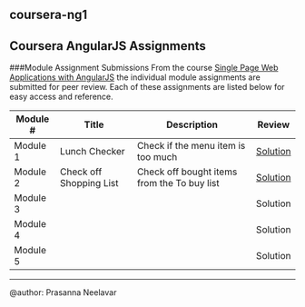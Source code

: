 ## coursera-ng1
Coursera AngularJS Assignments
---
###Module Assignment Submissions
From the course [Single Page Web Applications with AngularJS](https://www.coursera.org/learn/single-page-web-apps-with-angularjs/home/welcome "Course page on coursera.org") the individual module assignments are submitted for peer review. Each of these assignments are listed below for easy access and reference.

|Module #|Title|Description|Review|
|--------|-----|-----------|------|
|Module 1|Lunch Checker|Check if the menu item is too much|[Solution](https://neelavar.github.io/coursera-ng1/module1-solution/ "Module 1 Solution")|
|Module 2|Check off Shopping List|Check off bought items from the To buy list|[Solution](https://neelavar.github.io/coursera-ng1/module2-solution/ "Module 2 Solution")|
|Module 3|||Solution|
|Module 4|||Solution|
|Module 5|||Solution|
---
@author: Prasanna Neelavar
